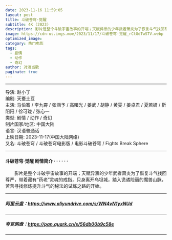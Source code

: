 ```yaml
---
date: 2023-11-16 11:59:05
layout: post
title: 斗破苍穹·觉醒
subtitle: 4K (2023)
description: 影片是整个斗破宇宙故事的开端；天赋异禀的少年武者萧炎为了恢复斗气找回尊严，带着藏有“药老”灵魂的戒指，只身离开乌坦城，踏入诡谲险丽的魔兽山脉，苦苦寻找修炼提升斗气的秘法的试炼之路的开始...
image: https://cdn-us.imgs.moe/2023/11/17/斗破苍穹·觉醒_rCtGdTwSTV.webp
optimized_image: 
category: 热门电影
tags:
  - 剧情
  - 动作
  - 奇幻
author: 对酒当歌
paginate: true
---
```


---

导演: 赵小丁  
编剧: 天蚕土豆  
主演: 马伯骞 / 李九霄 / 张涵予 / 高曙光 / 姜武 / 胡静 / 黄雯 / 姜卓君 / 夏若妍 / 靳阳阳 / 徐可珑 / 张心一  
类型: 剧情 / 动作 / 奇幻  
制片国家/地区: 中国大陆  
语言: 汉语普通话  
上映日期: 2023-11-17(中国大陆网络)  
又名: 斗破苍穹 / 斗破苍穹电影版 / 电影斗破苍穹 / Fights Break Sphere  

---

#### 斗破苍穹·觉醒 剧情简介 · · · · · ·

　　影片是整个斗破宇宙故事的开端；天赋异禀的少年武者萧炎为了恢复斗气找回尊严，带着藏有“药老”灵魂的戒指，只身离开乌坦城，踏入诡谲险丽的魔兽山脉，苦苦寻找修炼提升斗气的秘法的试炼之路的开始。

---

##### 阿里云盘：<https://www.aliyundrive.com/s/WN4vN1yxNUd>

---

##### 夸克网盘：<https://pan.quark.cn/s/56db00b9c58e>

---
